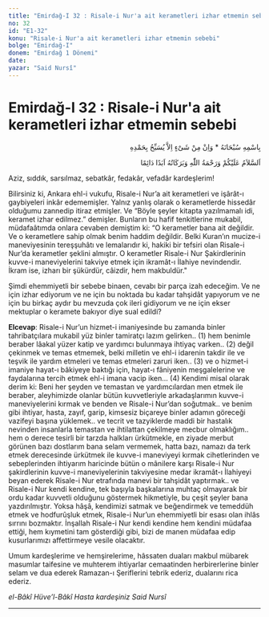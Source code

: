 ```yaml
---
title: "Emirdağ-I 32 : Risale-i Nur'a ait kerametleri izhar etmemin sebebi"
no: 32
id: "E1-32"
konu: "Risale-i Nur'a ait kerametleri izhar etmemin sebebi"
bolge: "Emirdağ-I"
donem: "Emirdağ 1 Dönemi"
date: 
yazar: "Said Nursî"
---
```


# Emirdağ-I 32 : Risale-i Nur'a ait kerametleri izhar etmemin sebebi

<p class="arabic" dir="rtl" title="Meal: “Subhân Allah’ın adıyla” * “Hiçbir şey yoktur ki O'nu hamd ile tesbih etmesin” [İsrâ 17:44]">بِاسْمِهِ سُبْحَانَهُ * وَاِنْ مِنْ شَىْءٍ اِلاَّ يُسَبِّحُ بِحَمْدِهِ</p>

<p class="arabic" dir="rtl" title="Meal: “Allah’ın selâmı, rahmeti ve bereketleri, ebedî ve dâimî olarak üzerinize olsun.”">اَلسَّلاَمُ عَلَيْكُمْ وَرَحْمَةُ اللّٰهِ وَبَرَكَاتُهُ اَبَدًا دَائِمًا</p>

Aziz, sıddık, sarsılmaz, sebatkâr, fedakâr, vefadâr kardeşlerim!

Bilirsiniz ki, Ankara ehl-i vukufu, Risale-i Nur’a ait kerametleri ve işârât-ı gaybiyeleri inkâr edememişler. Yalnız yanlış olarak o kerametlerde hissedâr olduğumu zannedip itiraz etmişler. Ve “Böyle şeyler kitapta yazılmamalı idi, keramet izhar edilmez.” demişler. Bunların bu hafif tenkitlerine mukabil, müdafaâtımda onlara cevaben demiştim ki: “O kerametler bana ait değildir. Ve o kerametlere sahip olmak benim haddim değildir. Belki Kuran’ın mucize-i maneviyesinin tereşşuhâtı ve lemalarıdır ki, hakiki bir tefsiri olan Risale-i Nur’da kerametler şeklini almıştır. O kerametler Risale-i Nur Şakirdlerinin kuvve-i maneviyelerini takviye etmek için ikramât-ı İlahiye nevindendir. İkram ise, izharı bir şükürdür, câizdir, hem makbuldür."

Şimdi ehemmiyetli bir sebebe binaen, cevabı bir parça izah edeceğim. Ve ne için izhar ediyorum ve ne için bu noktada bu kadar tahşidât yapıyorum ve ne için bu birkaç aydır bu mevzuda çok ileri gidiyorum ve ne için ekser mektuplar o keramete bakıyor diye sual edildi?

**Elcevap**: Risale-i Nur’un hizmet-i imaniyesinde bu zamanda binler tahribatçılara mukabil yüz binler tamiratçı lazım gelirken.. (1) hem benimle beraber lâakal yüzer katip ve yardımcı bulunmaya ihtiyaç varken.. (2) değil çekinmek ve temas etmemek, belki milletin ve ehl-i idarenin takdir ile ve teşvik ile yardım etmeleri ve temas etmeleri zaruri iken.. (3) ve o hizmet-i imaniye hayat-ı bâkiyeye baktığı için, hayat-ı fâniyenin meşgalelerine ve faydalarına tercih etmek ehl-i imana vacip iken... (4) Kendimi misal olarak derim ki: Beni her şeyden ve temastan ve yardımcılardan men etmek ile beraber, aleyhimizde olanlar bütün kuvvetleriyle arkadaşlarımın kuvve-i maneviyelerini kırmak ve benden ve Risale-i Nur’dan soğutmak.. ve benim gibi ihtiyar, hasta, zayıf, garip, kimsesiz biçareye binler adamın göreceği vazifeyi başına yüklemek.. ve tecrit ve tazyiklerde maddi bir hastalık nevinden insanlarla temastan ve ihtilattan çekilmeye mecbur olmaklığım.. hem o derece tesirli bir tarzda halkları ürkütmekle, en ziyade merbut görünen bazı dostlarım bana selam vermemek, hatta bazı, namazı da terk etmek derecesinde ürkütmek ile kuvve-i maneviyeyi kırmak cihetlerinden ve sebeplerinden ihtiyarım haricinde bütün o mânilere karşı Risale-i Nur şakirdlerinin kuvve-i maneviyelerinin takviyesine medar ikramât-ı İlahiyeyi beyan ederek Risale-i Nur etrafında manevi bir tahşidât yaptırmak.. ve Risale-i Nur kendi kendine, tek başıyla başkalarına muhtaç olmayarak bir ordu kadar kuvvetli olduğunu göstermek hikmetiyle, bu çeşit şeyler bana yazdırılmıştır. Yoksa hâşâ, kendimizi satmak ve beğendirmek ve temeddüh etmek ve hodfurûşluk etmek, Risale-i Nur’un ehemmiyetli bir esası olan ihlâs sırrını bozmaktır. İnşallah Risale-i Nur kendi kendine hem kendini müdafaa ettiği, hem kıymetini tam gösterdiği gibi, bizi de manen müdafaa edip kusurlarımızı affettirmeye vesile olacaktır.

Umum kardeşlerime ve hemşirelerime, hâssaten duaları makbul mübarek masumlar taifesine ve muhterem ihtiyarlar cemaatinden herbirerlerine binler selam ve dua ederek Ramazan-ı Şeriflerini tebrik ederiz, dualarını rica ederiz.

*el-Bâkî Hüve’l-Bâkî*
*Hasta kardeşiniz*
*Said Nursî*

[^1]: Size gönderdiğim Ayetü'l Kübra rehberi acelelikle olmuş. Anlaşılan noktaları da nazara alınmış. Sizler manası anlaşılan noktalar için zahmet çekmeyiniz. Rehberi daha muhtasar yapabilirsiniz. İnşallah Ayetü'l Kübra nüshalarının fiyatı mucizatlı Kuranımızın tabına, belki inşallah mucizat-ı Kuraniye ve Mucizat-ı Ahmediye'nin (a.s.m) tabına bir medar olur. Hapsi beraatimizde olduğu gibi, bu cihetle de Ayetü'l Kübra bir mukaddime-i kübra, bir âyet-i ekber olur. Said Nursî

***
